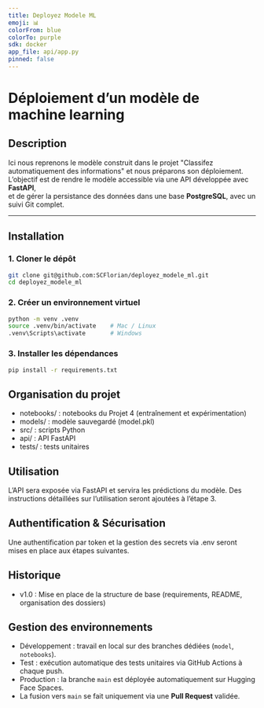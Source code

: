 ```yaml
---
title: Deployez Modele ML
emoji: 📊
colorFrom: blue
colorTo: purple
sdk: docker
app_file: api/app.py
pinned: false
---
```


# Déploiement d’un modèle de machine learning

## Description
Ici nous reprenons le modèle construit dans le projet "Classifez automatiquement des informations" et nous préparons son déploiement.  
L’objectif est de rendre le modèle accessible via une API développée avec **FastAPI**,  
et de gérer la persistance des données dans une base **PostgreSQL**, avec un suivi Git complet.

---

## Installation

### 1. Cloner le dépôt
```bash
git clone git@github.com:SCFlorian/deployez_modele_ml.git
cd deployez_modele_ml
```

### 2. Créer un environnement virtuel
```bash
python -m venv .venv
source .venv/bin/activate    # Mac / Linux
.venv\Scripts\activate       # Windows
```
### 3. Installer les dépendances
```bash
pip install -r requirements.txt
```

## Organisation du projet
- notebooks/ : notebooks du Projet 4 (entraînement et expérimentation)
- models/ : modèle sauvegardé (model.pkl)
- src/ : scripts Python
- api/ : API FastAPI
- tests/ : tests unitaires

## Utilisation

L’API sera exposée via FastAPI et servira les prédictions du modèle.
Des instructions détaillées sur l’utilisation seront ajoutées à l’étape 3.

## Authentification & Sécurisation

Une authentification par token et la gestion des secrets via .env seront mises en place aux étapes suivantes.

## Historique
- v1.0 : Mise en place de la structure de base (requirements, README, organisation des dossiers)

## Gestion des environnements
- Développement : travail en local sur des branches dédiées (`model`, `notebooks`).  
- Test : exécution automatique des tests unitaires via GitHub Actions à chaque push.  
- Production : la branche `main` est déployée automatiquement sur Hugging Face Spaces.
- La fusion vers `main` se fait uniquement via une **Pull Request** validée.